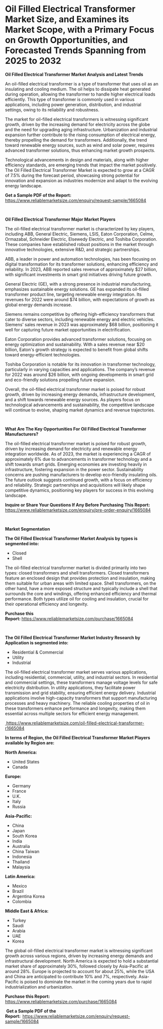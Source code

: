 <p><h1>Oil Filled Electrical Transformer Market Size, and Examines its Market Scope, with a Primary Focus on Growth Opportunities, and Forecasted Trends Spanning from 2025 to 2032</h1></p><p><strong>Oil Filled Electrical Transformer Market Analysis and Latest Trends</strong></p>
<p><p>An oil-filled electrical transformer is a type of transformer that uses oil as an insulating and cooling medium. The oil helps to dissipate heat generated during operation, allowing the transformer to handle higher electrical loads efficiently. This type of transformer is commonly used in various applications, including power generation, distribution, and industrial settings, owing to its reliability and robustness.</p><p>The market for oil-filled electrical transformers is witnessing significant growth, driven by the increasing demand for electricity across the globe and the need for upgrading aging infrastructure. Urbanization and industrial expansion further contribute to the rising consumption of electrical energy, thereby propelling the demand for transformers. Additionally, the trend toward renewable energy sources, such as wind and solar power, requires advanced transformer solutions, thus enhancing market growth prospects.</p><p>Technological advancements in design and materials, along with higher efficiency standards, are emerging trends that impact the market positively. The Oil Filled Electrical Transformer Market is expected to grow at a CAGR of 7.5% during the forecast period, showcasing strong potential for innovation and expansion as industries modernize and adapt to the evolving energy landscape.</p></p>
<p><strong>Get a Sample PDF of the Report:&nbsp;</strong> <a href="https://www.reliablemarketsize.com/enquiry/request-sample/1665084?utm_campaign=3219&utm_medium=2&utm_source=Github&utm_content=ia&utm_term=18042025&utm_id=oil-filled-electrical-transformer">https://www.reliablemarketsize.com/enquiry/request-sample/1665084</a></p>
<p>&nbsp;</p>
<p><strong>Oil Filled Electrical Transformer Major Market Players</strong></p>
<p><p>The oil-filled electrical transformer market is characterized by key players, including ABB, General Electric, Siemens, LSIS, Eaton Corporation, Celme, Ormazabal, Schneider Electric, Elsewedy Electric, and Toshiba Corporation. These companies have established robust positions in the market through innovative technologies, extensive R&D, and strategic partnerships.</p><p>ABB, a leader in power and automation technologies, has been focusing on digital transformation for its transformer solutions, enhancing efficiency and reliability. In 2023, ABB reported sales revenue of approximately $27 billion, with significant investments in smart grid initiatives driving future growth.</p><p>General Electric (GE), with a strong presence in industrial manufacturing, emphasizes sustainable energy solutions. GE has expanded its oil-filled transformer product line, targeting renewable energy integration. Its revenues for 2022 were around $74 billion, with expectations of growth as global energy demands increase.</p><p>Siemens remains competitive by offering high-efficiency transformers that cater to diverse sectors, including renewable energy and electric vehicles. Siemens' sales revenue in 2023 was approximately $68 billion, positioning it well for capturing future market opportunities in electrification.</p><p>Eaton Corporation provides advanced transformer solutions, focusing on energy optimization and sustainability. With a sales revenue near $20 billion, Eaton's growth strategy is expected to benefit from global shifts toward energy-efficient technologies.</p><p>Toshiba Corporation is notable for its innovation in transformer technology, particularly in varying capacities and applications. The company’s revenue for 2022 was around $26 billion, with ongoing developments in smart grid and eco-friendly solutions propelling future expansion.</p><p>Overall, the oil-filled electrical transformer market is poised for robust growth, driven by increasing energy demands, infrastructure development, and a shift towards renewable energy sources. As players focus on technological advancements and sustainability, the competitive landscape will continue to evolve, shaping market dynamics and revenue trajectories.</p></p>
<p>&nbsp;</p>
<p><strong>What Are The Key Opportunities For Oil Filled Electrical Transformer Manufacturers?</strong></p>
<p><p>The oil-filled electrical transformer market is poised for robust growth, driven by increasing demand for electricity and renewable energy integration worldwide. As of 2023, the market is experiencing a CAGR of approximately 6% due to advancements in transformer technology and a shift towards smart grids. Emerging economies are investing heavily in infrastructure, fostering expansion in the power sector. Sustainability concerns are pushing manufacturers to develop eco-friendly insulating oils. The future outlook suggests continued growth, with a focus on efficiency and reliability. Strategic partnerships and acquisitions will likely shape competitive dynamics, positioning key players for success in this evolving landscape.</p></p>
<p><strong>Inquire or Share Your Questions If Any Before Purchasing This Report:</strong> <a href="https://www.reliablemarketsize.com/enquiry/pre-order-enquiry/1665084?utm_campaign=3219&utm_medium=2&utm_source=Github&utm_content=ia&utm_term=18042025&utm_id=oil-filled-electrical-transformer">https://www.reliablemarketsize.com/enquiry/pre-order-enquiry/1665084</a></p>
<p>&nbsp;</p>
<p><strong>Market Segmentation</strong></p>
<p><strong>The Oil Filled Electrical Transformer Market Analysis by types is segmented into:</strong></p>
<p><ul><li>Closed</li><li>Shell</li></ul></p>
<p><p>The oil-filled electrical transformer market is divided primarily into two types: closed transformers and shell transformers. Closed transformers feature an enclosed design that provides protection and insulation, making them suitable for urban areas with limited space. Shell transformers, on the other hand, have a more exposed structure and typically include a shell that surrounds the core and windings, offering enhanced efficiency and thermal performance. Both types utilize oil for cooling and insulation, crucial for their operational efficiency and longevity.</p></p>
<p><strong>Purchase this Report:&nbsp;</strong><a href="https://www.reliablemarketsize.com/purchase/1665084?utm_campaign=3219&utm_medium=2&utm_source=Github&utm_content=ia&utm_term=18042025&utm_id=oil-filled-electrical-transformer">https://www.reliablemarketsize.com/purchase/1665084</a></p>
<p>&nbsp;</p>
<p><strong>The Oil Filled Electrical Transformer Market Industry Research by Application is segmented into:</strong></p>
<p><ul><li>Residential & Commercial</li><li>Utility</li><li>Industrial</li></ul></p>
<p><p>The oil-filled electrical transformer market serves various applications, including residential, commercial, utility, and industrial sectors. In residential and commercial settings, these transformers manage voltage levels for safe electricity distribution. In utility applications, they facilitate power transmission and grid stability, ensuring efficient energy delivery. Industrial applications involve high-capacity transformers that support manufacturing processes and heavy machinery. The reliable cooling properties of oil in these transformers enhance performance and longevity, making them essential across multiple sectors for efficient energy management.</p></p>
<p><a href="https://www.reliablemarketsize.com/oil-filled-electrical-transformer-r1665084?utm_campaign=3219&utm_medium=2&utm_source=Github&utm_content=ia&utm_term=18042025&utm_id=oil-filled-electrical-transformer">&nbsp;https://www.reliablemarketsize.com/oil-filled-electrical-transformer-r1665084</a></p>
<p><strong>In terms of Region, the Oil Filled Electrical Transformer Market Players available by Region are:</strong></p>
<p>
    <p> <strong> North America: </strong>
        <ul>
            <li>United States</li>
            <li>Canada</li>
        </ul>
        </p> 
    <p> <strong> Europe: </strong>
        <ul>
            <li>Germany</li>
            <li>France</li>
            <li>U.K.</li>
            <li>Italy</li>
            <li>Russia</li>
        </ul>
        </p> 
    <p> <strong> Asia-Pacific: </strong>
        <ul>
            <li>China</li>
            <li>Japan</li>
            <li>South Korea</li>
            <li>India</li>
            <li>Australia</li>
            <li>China Taiwan</li>
            <li>Indonesia</li>
            <li>Thailand</li>
            <li>Malaysia</li>
        </ul>
        </p> 
    <p> <strong> Latin America: </strong>
        <ul>
            <li>Mexico</li>
            <li>Brazil</li>
            <li>Argentina Korea</li>
            <li>Colombia</li>
        </ul>
        </p> 
    <p> <strong> Middle East & Africa: </strong>
        <ul>
            <li>Turkey</li>
            <li>Saudi</li>
            <li>Arabia</li>
            <li>UAE</li>
            <li>Korea</li>
        </ul>
    </p>
    </p>
<p><p>The global oil-filled electrical transformer market is witnessing significant growth across various regions, driven by increasing energy demands and infrastructural development. North America is expected to hold a substantial market share of approximately 30%, followed closely by Asia-Pacific at around 28%. Europe is projected to account for about 25%, while the USA and China are anticipated to contribute 10% and 7%, respectively. Asia-Pacific is poised to dominate the market in the coming years due to rapid industrialization and urbanization.</p></p>
<p><strong>Purchase this Report: </strong><a href="https://www.reliablemarketsize.com/purchase/1665084?utm_campaign=3219&utm_medium=2&utm_source=Github&utm_content=ia&utm_term=18042025&utm_id=oil-filled-electrical-transformer">https://www.reliablemarketsize.com/purchase/1665084</a></p>
<p>&nbsp;<strong>Get a Sample PDF of the Report:&nbsp;&nbsp;</strong><a href="https://www.reliablemarketsize.com/enquiry/request-sample/1665084?utm_campaign=3219&utm_medium=2&utm_source=Github&utm_content=ia&utm_term=18042025&utm_id=oil-filled-electrical-transformer">https://www.reliablemarketsize.com/enquiry/request-sample/1665084</a></p>
<p><strong></strong></p>
<p><p></p><p></p><p></p></p>